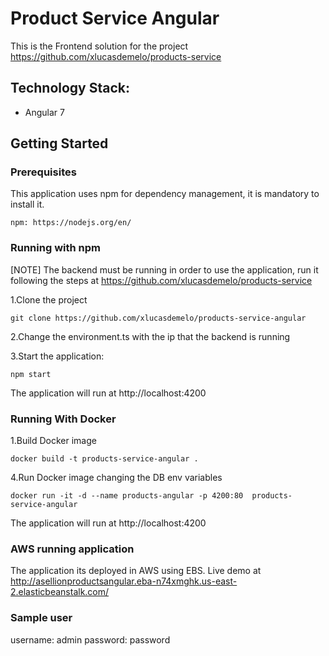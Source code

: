 # Product Service Angular

This is the Frontend solution for the project https://github.com/xlucasdemelo/products-service

## Technology Stack:
* Angular 7

## Getting Started

### Prerequisites

This application uses npm for dependency management, it is mandatory to install it.

```
npm: https://nodejs.org/en/
```

### Running with npm

[NOTE] The backend must be running in order to use the application, run it following the steps at https://github.com/xlucasdemelo/products-service

1.Clone the project

```
git clone https://github.com/xlucasdemelo/products-service-angular
```

2.Change the environment.ts with the ip that the backend is running

3.Start the application:

```
npm start
```

The application will run at http://localhost:4200

### Running With Docker

1.Build Docker image

```
docker build -t products-service-angular . 
```

4.Run Docker image changing the DB env variables

```
docker run -it -d --name products-angular -p 4200:80  products-service-angular
```

The application will run at http://localhost:4200

### AWS running application

The application its deployed in AWS using EBS.
Live demo at http://asellionproductsangular.eba-n74xmghk.us-east-2.elasticbeanstalk.com/

### Sample user

username: admin
password: password